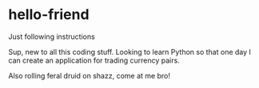 # hello-friend


Just following instructions


Sup, new to all this coding stuff. Looking to learn Python so that one day I can create an application for trading currency pairs.

Also rolling feral druid on shazz, come at me bro!
